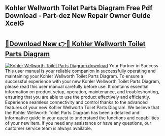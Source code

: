 ## Kohler Wellworth Toilet Parts Diagram Free Pdf Download - Part-dez New Repair Owner Guide XcelG

# <h2><a href="http://dfubvzr.blite.top/?on=Kohler+Wellworth+Toilet+Parts+Diagram">🔗Download New 👉🔴 Kohler Wellworth Toilet Parts Diagram</a></h2>

[![Kohler Wellworth Toilet Parts Diagram download](https://i.imgur.com/lujVjoI.png)](http://dfubvzr.blite.top/?on=Kohler+Wellworth+Toilet+Parts+Diagram)
Your Partner in Success This user manual is your reliable companion in successfully operating and maintaining your Kohler Wellworth Toilet Parts Diagram. To ensure a successful experience with your new Kohler Wellworth Toilet Parts Diagram, please read this user manual carefully before use. It contains essential information on product setup, operation, maintenance, and troubleshooting, ensuring that you are able to use the product effectively and efficiently. Experience seamless connectivity and control thanks to the advanced features of your new Kohler Wellworth Toilet Parts Diagram. We believe that the Kohler Wellworth Toilet Parts Diagram has been a detailed and informative guide in your quest to understand the functions and capabilities of your new item. If you need any assistance or have any questions, our customer service team is always available.
